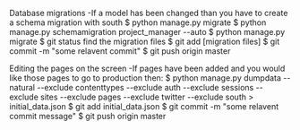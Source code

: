 
Database migrations
-If a model has been changed than you have to create a schema migration with south
    $ python manage.py migrate
    $ python manage.py schemamigration project_manager --auto
    $ python manage.py migrate 
    $ git status
    find the migration files
    $ git add [migration files]
    $ git commit -m "some relavent commit"
    $ git push origin master


Editing the pages on the screen
-If pages have been added and you would like those pages to go to production then:
    $ python manage.py dumpdata --natural --exclude contenttypes --exclude auth --exclude sessions --exclude sites --exclude pages --exclude twitter --exclude south > initial_data.json
    $ git add initial_data.json
    $ git commit -m "some relavent commit message"
    $ git push origin master


